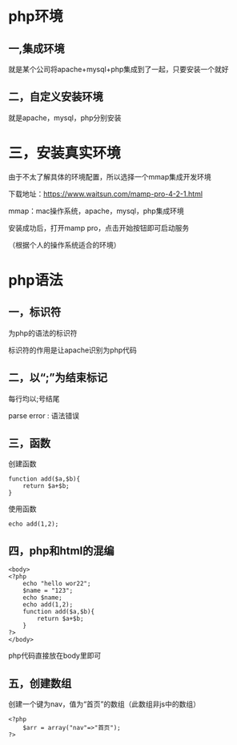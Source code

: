 # php环境

## 一,集成环境

就是某个公司将apache+mysql+php集成到了一起，只要安装一个就好

## 二，自定义安装环境

就是apache，mysql，php分别安装

# 三，安装真实环境

由于不太了解具体的环境配置，所以选择一个mmap集成开发环境

下载地址：https://www.waitsun.com/mamp-pro-4-2-1.html

mmap：mac操作系统，apache，mysql，php集成环境

安装成功后，打开mamp pro，点击开始按钮即可启动服务


（根据个人的操作系统适合的环境）

# php语法

## 一，标识符

<?php?>为php的语法的标识符

标识符的作用是让apache识别为php代码

## 二，以“;”为结束标记

每行均以;号结尾

parse error : 语法错误

## 三，函数

创建函数

    function add($a,$b){
        return $a+$b;
    }

使用函数

    echo add(1,2);
    
## 四，php和html的混编

    <body>
    <?php
        echo "hello wor22";
        $name = "123";
        echo $name;
        echo add(1,2);
        function add($a,$b){
            return $a+$b;
        }
    ?>
    </body>
    
php代码直接放在body里即可

## 五，创建数组


创建一个键为nav，值为“首页”的数组（此数组非js中的数组）


    <?php
        $arr = array("nav"=>"首页");
    ?>




